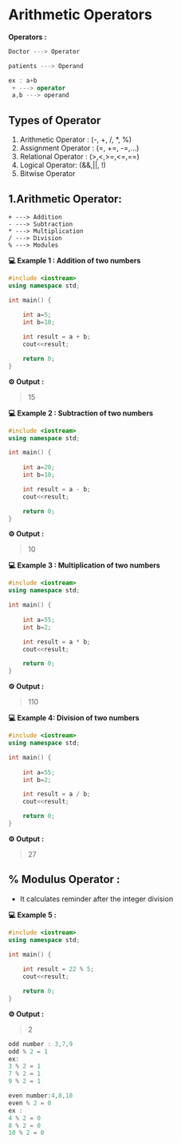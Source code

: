 # Arithmetic Operators

**Operators :**  

```cpp
Doctor ---> Operator

patients ---> Operand

ex : a+b
 + ---> operator
 a,b ---> operand
```

## Types of Operator
1. Arithmetic Operator :  (-, +, /, *, %)
2. Assignment Operator : (=, +=, -=,...)
3. Relational Operator : (>,<,>=,<=,==)
4. Logical Operator: (&&,||, !)
5. Bitwise Operator


## 1.Arithmetic Operator:

```
+ ---> Addition
- ---> Subtraction
* ---> Multiplication
/ ---> Division
% ---> Modules
```

**💻 Example 1 : Addition of two numbers**
```cpp
#include <iostream>
using namespace std;

int main() {
    
    int a=5;
    int b=10;

    int result = a + b;
    cout<<result;

    return 0;
}
```
**⚙️ Output :**
>15


**💻 Example 2 : Subtraction of two numbers**
```cpp
#include <iostream>
using namespace std;

int main() {
    
    int a=20;
    int b=10;

    int result = a - b;
    cout<<result;

    return 0;
}
```
**⚙️ Output :**
>10

**💻 Example 3 : Multiplication of two numbers**
```cpp
#include <iostream>
using namespace std;

int main() {
    
    int a=55;
    int b=2;

    int result = a * b;
    cout<<result;

    return 0;
}
```
**⚙️ Output :**
>110

**💻 Example 4: Division of two numbers**
```cpp
#include <iostream>
using namespace std;

int main() {
    
    int a=55;
    int b=2;

    int result = a / b;
    cout<<result;

    return 0;
}
```
**⚙️ Output :**
>27

## % Modulus Operator : 
* It calculates reminder after the integer division

**💻 Example 5 :**
```cpp
#include <iostream>
using namespace std;

int main() {
    
    int result = 22 % 5;
    cout<<result;

    return 0;
}
```
**⚙️ Output :**
>2


```cpp
odd number : 3,7,9
odd % 2 = 1
ex:
3 % 2 = 1
7 % 2 = 1
9 % 2 = 1

even number:4,8,10
even % 2 = 0
ex :
4 % 2 = 0
8 % 2 = 0
10 % 2 = 0
```